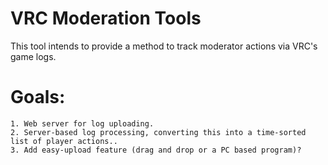 # VRC Moderation Tools
 
This tool intends to provide a method to track moderator actions via VRC's game logs.

# Goals:
	1. Web server for log uploading.
	2. Server-based log processing, converting this into a time-sorted list of player actions..
	3. Add easy-upload feature (drag and drop or a PC based program)?